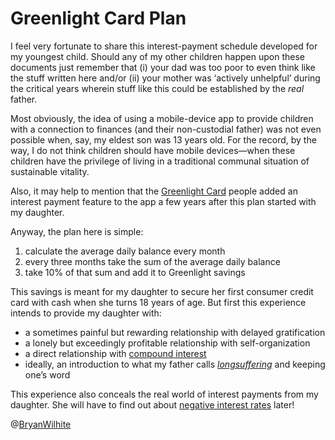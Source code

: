 # Greenlight Card Plan

I feel very fortunate to share this interest-payment schedule developed for my youngest child. Should any of my other children happen upon these documents just remember that (i) your dad was too poor to even think like the stuff written here and/or (ii) your mother was ‘actively unhelpful’ during the critical years wherein stuff like this could be established by the _real_ father.

Most obviously, the idea of using a mobile-device app to provide children with a connection to finances (and their non-custodial father) was not even possible when, say, my eldest son was 13 years old. For the record, by the way, I do not think children should have mobile devices—when these children have the privilege of living in a traditional communal situation of sustainable vitality.

Also, it may help to mention that the [Greenlight Card](https://www.greenlightcard.com/) people added an interest payment feature to the app a few years after this plan started with my daughter.

Anyway, the plan here is simple:

1. calculate the average daily balance every month
2. every three months take the sum of the average daily balance
3. take 10% of that sum and add it to Greenlight savings

This savings is meant for my daughter to secure her first consumer credit card with cash when she turns 18 years of age. But first this experience intends to provide my daughter with:

- a sometimes painful but rewarding relationship with delayed gratification
- a lonely but exceedingly profitable relationship with self-organization
- a direct relationship with [compound interest](https://en.wikipedia.org/wiki/Compound_interest)
- ideally, an introduction to what my father calls [_longsuffering_](https://www.blueletterbible.org/search/search.cfm?Criteria=longsuffering&t=KJV#s=s_primary_0_1) and keeping one’s word

This experience also conceals the real world of interest payments from my daughter. She will have to find out about [negative interest rates](https://www.forbes.com/sites/advisor/2020/05/18/negative-interest-rates-explained-how-could-they-affect-you/#674e77a27b46) later!

@[BryanWilhite](https://twitter.com/BryanWilhite)
